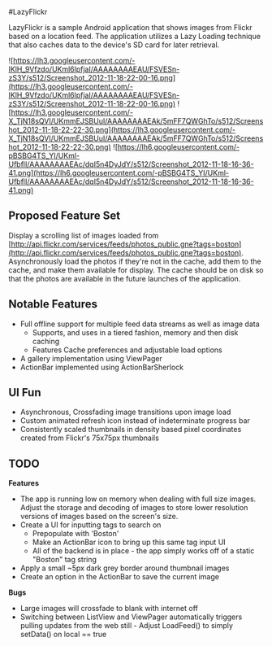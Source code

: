 #LazyFlickr

LazyFlickr is a sample Android application that shows images from Flickr based on a location feed.  The application utilizes a Lazy Loading technique that also caches data to the device's SD card for later retrieval.

![https://lh3.googleusercontent.com/-IKlH_9Vfzdo/UKml6lpfjaI/AAAAAAAAEAU/FSVESn-zS3Y/s512/Screenshot_2012-11-18-22-00-16.png](https://lh3.googleusercontent.com/-IKlH_9Vfzdo/UKml6lpfjaI/AAAAAAAAEAU/FSVESn-zS3Y/s512/Screenshot_2012-11-18-22-00-16.png)
![https://lh3.googleusercontent.com/-X_TjN18sQVI/UKmmEJSBUuI/AAAAAAAAEAk/5mFF7QWGhTo/s512/Screenshot_2012-11-18-22-22-30.png](https://lh3.googleusercontent.com/-X_TjN18sQVI/UKmmEJSBUuI/AAAAAAAAEAk/5mFF7QWGhTo/s512/Screenshot_2012-11-18-22-22-30.png)
![https://lh6.googleusercontent.com/-pBSBG4TS_YI/UKml-UfbflI/AAAAAAAAEAc/dqI5n4DyJdY/s512/Screenshot_2012-11-18-16-36-41.png](https://lh6.googleusercontent.com/-pBSBG4TS_YI/UKml-UfbflI/AAAAAAAAEAc/dqI5n4DyJdY/s512/Screenshot_2012-11-18-16-36-41.png)

## Proposed Feature Set

Display a scrolling list of images loaded from [http://api.flickr.com/services/feeds/photos_public.gne?tags=boston](http://api.flickr.com/services/feeds/photos_public.gne?tags=boston).  Asynchronously load the photos if they're not in the cache, add them to the cache, and make them available for display.  The cache should be on disk so that the photos are available in the future launches of the application.

## Notable Features

 - Full offline support for multiple feed data streams as well as image data
    - Supports, and uses in a tiered fashion, memory and then disk caching
    - Features Cache preferences and adjustable load options
 - A gallery implementation using ViewPager
 - ActionBar implemented using ActionBarSherlock 

## UI Fun

 - Asynchronous, Crossfading image transitions upon image load
 - Custom animated refresh icon instead of indeterminate progress bar
 - Consistently scaled thumbnails in density based pixel coordinates created from Flickr's 75x75px thumbnails

## TODO

**Features**  

 - The app is running low on memory when dealing with full size images.  Adjust the storage and decoding of images to store lower resolution versions of images based on the screen's size.
 - Create a UI for inputting tags to search on
    - Prepopulate with 'Boston'
    - Make an ActionBar icon to bring up this same tag input UI
    - All of the backend is in place - the app simply works off of a static "Boston" tag string
 - Apply a small ~5px dark grey border around thumbnail images
 - Create an option in the ActionBar to save the current image

**Bugs**  

 - Large images will crossfade to blank with internet off
 - Switching between ListView and ViewPager automatically triggers pulling updates from the web still - Adjust LoadFeed() to simply setData() on local == true
